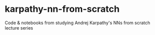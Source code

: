 # karpathy-nn-from-scratch
Code &amp; notebooks from studying Andrej Karpathy's NNs from scratch lecture series

